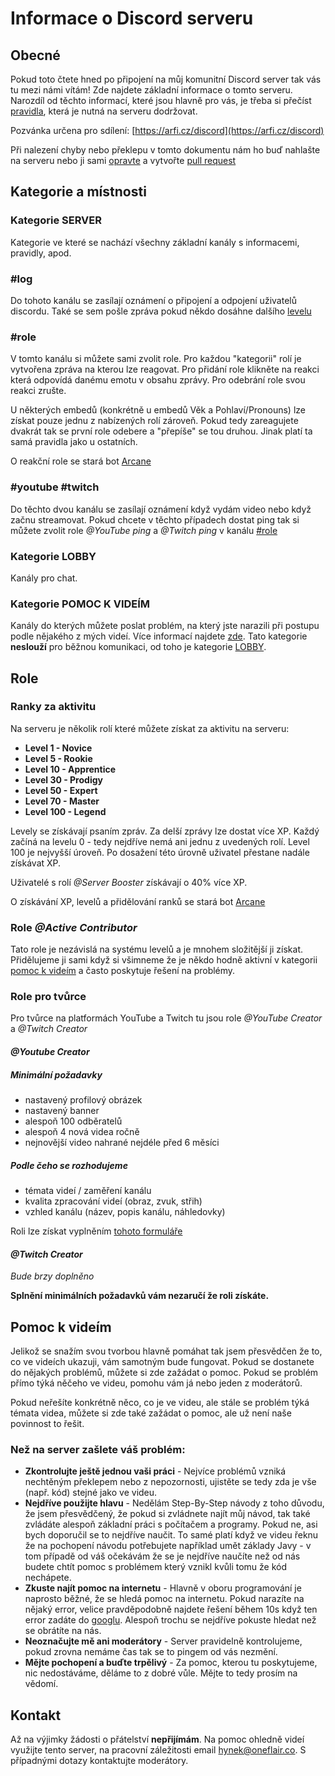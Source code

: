 # Informace o Discord serveru

## Obecné

Pokud toto čtete hned po připojení na můj komunitní Discord server tak vás tu mezi námi vítám! Zde najdete základní informace o tomto serveru. Narozdíl od těchto informací, které jsou hlavně pro vás, je třeba si přečíst [pravidla](/pravidla), která je nutná na serveru dodržovat.

Pozvánka určena pro sdílení: [https://arfi.cz/discord](https://arfi.cz/discord)

Při nalezení chyby nebo překlepu v tomto dokumentu nám ho buď nahlašte na serveru nebo ji sami [opravte](https://github.com/hynekfisera/arfi.cz/blob/main/content/informace.md) a vytvořte [pull request](https://docs.github.com/en/github/collaborating-with-pull-requests/proposing-changes-to-your-work-with-pull-requests/about-pull-requests)

## Kategorie a místnosti

### Kategorie SERVER

Kategorie ve které se nachází všechny základní kanály s informacemi, pravidly, apod.

### #log

Do tohoto kanálu se zasílají oznámení o připojení a odpojení uživatelů discordu. Také se sem pošle zpráva pokud někdo dosáhne dalšího [levelu](#ranky-za-aktivitu)

### #role

V tomto kanálu si můžete sami zvolit role. Pro každou "kategorii" rolí je vytvořena zpráva na kterou lze reagovat. Pro přidání role klikněte na reakci která odpovídá danému emotu v obsahu zprávy. Pro odebrání role svou reakci zrušte.

U některých embedů (konkrétně u embedů Věk a Pohlaví/Pronouns) lze získat pouze jednu z nabízených rolí zároveň. Pokud tedy zareagujete dvakrát tak se první role odebere a "přepíše" se tou druhou. Jinak platí ta samá pravidla jako u ostatních.

O reakční role se stará bot [Arcane](https://arcane.bot/)

### #youtube #twitch

Do těchto dvou kanálu se zasílají oznámení když vydám video nebo když začnu streamovat. Pokud chcete v těchto případech dostat ping tak si můžete zvolit role _@YouTube ping_ a _@Twitch ping_ v kanálu [#role](#role)

### Kategorie LOBBY

Kanály pro chat.

### Kategorie POMOC K VIDEÍM

Kanály do kterých můžete poslat problém, na který jste narazili při postupu podle nějakého z mých videí. Více informací najdete [zde](#pomoc-k-videím). Tato kategorie **neslouží** pro běžnou komunikaci, od toho je kategorie [LOBBY](#kategorie-lobby).

## Role

### Ranky za aktivitu

Na serveru je několik rolí které můžete získat za aktivitu na serveru:

- **Level 1 - Novice**
- **Level 5 - Rookie**
- **Level 10 - Apprentice**
- **Level 30 - Prodigy**
- **Level 50 - Expert**
- **Level 70 - Master**
- **Level 100 - Legend**

Levely se získávají psaním zpráv. Za delší zprávy lze dostat více XP. Každý začíná na levelu 0 - tedy nejdříve nemá ani jednu z uvedených rolí. Level 100 je nejvyšší úroveň. Po dosažení této úrovně uživatel přestane nadále získávat XP.

Uživatelé s rolí _@Server Booster_ získávají o 40% více XP.

O získávání XP, levelů a přidělování ranků se stará bot [Arcane](https://arcane.bot/)

### Role _@Active Contributor_

Tato role je nezávislá na systému levelů a je mnohem složitější ji získat. Přidělujeme ji sami když si všimneme že je někdo hodně aktivní v kategorii [pomoc k videím](#kategorie-pomoc-k-videím) a často poskytuje řešení na problémy.

### Role pro tvůrce

Pro tvůrce na platformách YouTube a Twitch tu jsou role _@YouTube Creator_ a _@Twitch Creator_

#### _@Youtube Creator_

##### Minimální požadavky

- nastavený profilový obrázek
- nastavený banner
- alespoň 100 odběratelů
- alespoň 4 nová videa ročně
- nejnovější video nahrané nejdéle před 6 měsíci

##### Podle čeho se rozhodujeme

- témata videí / zaměření kanálu
- kvalita zpracování videí (obraz, zvuk, střih)
- vzhled kanálu (název, popis kanálu, náhledovky)

Roli lze získat vyplněním [tohoto formuláře](https://forms.gle/tz556vhiS4yY8MnR9)

#### _@Twitch Creator_

_Bude brzy doplněno_

**Splnění minimálních požadavků vám nezaručí že roli získáte.**

## Pomoc k videím

Jelikož se snažím svou tvorbou hlavně pomáhat tak jsem přesvědčen že to, co ve videích ukazuji, vám samotným bude fungovat. Pokud se dostanete do nějakých problémů, můžete si zde zažádat o pomoc. Pokud se problém přímo týká něčeho ve videu, pomohu vám já nebo jeden z moderátorů.

Pokud neřešíte konkrétně něco, co je ve videu, ale stále se problém týká témata videa, můžete si zde také zažádat o pomoc, ale už není naše povinnost to řešit.

### Než na server zašlete váš problém:

- **Zkontrolujte ještě jednou vaši práci** - Nejvíce problémů vzniká nechtěným překlepem nebo z nepozornosti, ujistěte se tedy zda je vše (např. kód) stejné jako ve videu.
- **Nejdříve použijte hlavu** - Nedělám Step-By-Step návody z toho důvodu, že jsem přesvědčený, že pokud si zvládnete najít můj návod, tak také zvládáte alespoň základní práci s počítačem a programy. Pokud ne, asi bych doporučil se to nejdříve naučit. To samé platí když ve videu řeknu že na pochopení návodu potřebujete například umět základy Javy - v tom případě od váš očekávám že se je nejdříve naučíte než od nás budete chtít pomoc s problémem který vznikl kvůli tomu že kód nechápete.
- **Zkuste najít pomoc na internetu** - Hlavně v oboru programování je naprosto běžné, že se hledá pomoc na internetu. Pokud narazíte na nějaký error, velice pravděpodobně najdete řešení během 10s když ten error zadáte do [googlu](http://www.usethefuckinggoogle.com/). Alespoň trochu se nejdříve pokuste hledat než se obrátíte na nás.
- **Neoznačujte mě ani moderátory** - Server pravidelně kontrolujeme, pokud zrovna nemáme čas tak se to pingem od vás nezmění.
- **Mějte pochopení a buďte trpělivý** - Za pomoc, kterou tu poskytujeme, nic nedostáváme, děláme to z dobré vůle. Mějte to tedy prosím na vědomí.

## Kontakt

Až na výjimky žádosti o přátelství **nepřijímám**. Na pomoc ohledně videí využijte tento server, na pracovní záležitosti email [hynek@oneflair.co](mailto:hynek@oneflair.co). S případnými dotazy kontaktujte moderátory.
